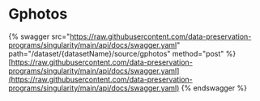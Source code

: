 # Gphotos

{% swagger src="https://raw.githubusercontent.com/data-preservation-programs/singularity/main/api/docs/swagger.yaml" path="/dataset/{datasetName}/source/gphotos" method="post" %}
[https://raw.githubusercontent.com/data-preservation-programs/singularity/main/api/docs/swagger.yaml](https://raw.githubusercontent.com/data-preservation-programs/singularity/main/api/docs/swagger.yaml)
{% endswagger %}
